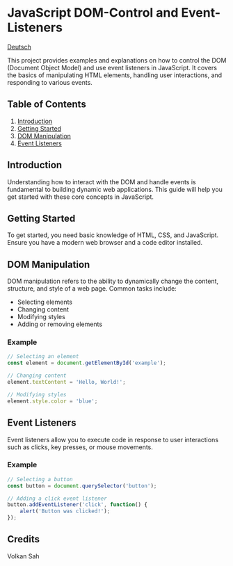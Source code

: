 # JavaScript DOM-Control and Event-Listeners
[Deutsch](LIES-MICH.md)

This project provides examples and explanations on how to control the DOM (Document Object Model) and use event listeners in JavaScript. It covers the basics of manipulating HTML elements, handling user interactions, and responding to various events.

## Table of Contents
1. [Introduction](#introduction)
2. [Getting Started](#getting-started)
3. [DOM Manipulation](#dom-manipulation)
4. [Event Listeners](#event-listeners)

## Introduction
Understanding how to interact with the DOM and handle events is fundamental to building dynamic web applications. This guide will help you get started with these core concepts in JavaScript.

## Getting Started
To get started, you need basic knowledge of HTML, CSS, and JavaScript. Ensure you have a modern web browser and a code editor installed.

## DOM Manipulation
DOM manipulation refers to the ability to dynamically change the content, structure, and style of a web page. Common tasks include:
- Selecting elements
- Changing content
- Modifying styles
- Adding or removing elements

### Example
```javascript
// Selecting an element
const element = document.getElementById('example');

// Changing content
element.textContent = 'Hello, World!';

// Modifying styles
element.style.color = 'blue';
```

## Event Listeners
Event listeners allow you to execute code in response to user interactions such as clicks, key presses, or mouse movements. 

### Example
```javascript
// Selecting a button
const button = document.querySelector('button');

// Adding a click event listener
button.addEventListener('click', function() {
    alert('Button was clicked!');
});
```
## Credits
Volkan Sah
